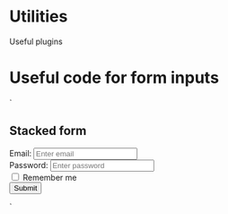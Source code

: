 # Utilities
Useful plugins





# Useful code for form inputs

 ` <!DOCTYPE html>
<html lang="en">
<head>
  <title>Bootstrap Example</title>
  <meta charset="utf-8">
  <meta name="viewport" content="width=device-width, initial-scale=1">
  <link rel="stylesheet" href="https://maxcdn.bootstrapcdn.com/bootstrap/4.5.2/css/bootstrap.min.css">
  <script src="https://ajax.googleapis.com/ajax/libs/jquery/3.5.1/jquery.min.js"></script>
  <script src="https://cdnjs.cloudflare.com/ajax/libs/popper.js/1.16.0/umd/popper.min.js"></script>
  <script src="https://maxcdn.bootstrapcdn.com/bootstrap/4.5.2/js/bootstrap.min.js"></script>
  <style>
  .form-control:focus {
  border-color: #4272f5;
  box-shadow: inset 0 0px 0px rgba(0, 0, 0, 0.075), 0 0 0px rgba(255, 0, 0, 0.6);
  border-width:2px;
}
  </style>
</head>
<body>

<div class="container">
  <h2>Stacked form</h2>
  <form action="/action_page.php">
    <div class="form-group">
      <label for="email">Email:</label>
      <input type="email" class="form-control" style="border-radius:8;" id="email" placeholder="Enter email" name="email">
    </div>
    <div class="form-group">
      <label for="pwd">Password:</label>
      <input type="password" class="form-control" id="pwd" placeholder="Enter password" name="pswd">
    </div>
    <div class="form-group form-check">
      <label class="form-check-label">
        <input class="form-check-input" type="checkbox" name="remember"> Remember me
      </label>
    </div>
    <button type="submit" class="btn btn-primary">Submit</button>
  </form>
</div>

</body>
</html> `


